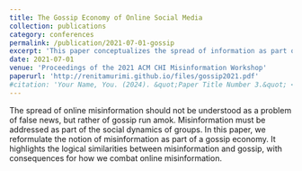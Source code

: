 ```yaml
---
title: The Gossip Economy of Online Social Media
collection: publications
category: conferences
permalink: /publication/2021-07-01-gossip
excerpt: 'This paper conceptualizes the spread of information as part of an economy of gossip, where social dynamics rather than veracity are key drivers of the spread of information and misinformation.'
date: 2021-07-01
venue: 'Proceedings of the 2021 ACM CHI Misinformation Workshop'
paperurl: 'http://renitamurimi.github.io/files/gossip2021.pdf'
#citation: 'Your Name, You. (2024). &quot;Paper Title Number 3.&quot; <i>GitHub Journal of Bugs</i>. 1(3).'
---
```


The spread of online misinformation should not be understood as a problem of false news, but rather of gossip run amok.
Misinformation must be addressed as part of the social dynamics of groups. In this paper, we reformulate the notion of
misinformation as part of a gossip economy. It highlights the logical similarities between misinformation and gossip, with
consequences for how we combat online misinformation.
